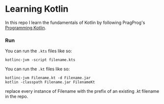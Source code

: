 # Learning Kotlin

In this repo I learn the fundamentals of Kotlin by following PragProg's [Programming Kotlin](https://pragprog.com/titles/vskotlin/programming-kotlin/).

### Run

You can run the `.kts` files like so:

```
kotlinc-jvm -script filename.kts
```

You can run the `.kt` files like so:

```
kotlinc-jvm Filename.kt -d Filename.jar
kotlin -classpath Filename.jar FilenameKt
```

replace every instance of Filename with the prefix of an existing .kt filename in the repo.
